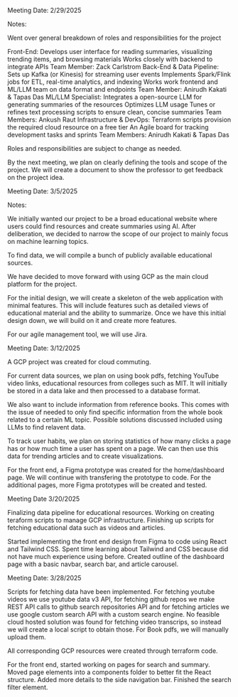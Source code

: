 Meeting Date: 2/29/2025

Notes:

Went over general breakdown of roles and responsibilities for the project

Front-End: 
    Develops user interface for reading summaries, visualizing trending items, and browsing materials
    Works closely with backend to integrate APIs
    Team Member: Zack Carlstrom
Back-End & Data Pipeline:
    Sets up Kafka (or Kinesis) for streaming user events
    Implements Spark/Flink jobs for ETL, real-time analytics, and indexing 
    Works work frontend and ML/LLM team on data format and endpoints
    Team Member: Anirudh Kakati & Tapas Das
ML/LLM Specialist:
    Integrates a open-source LLM for generating summaries of the resources
    Optimizes LLM usage
    Tunes or refines text processing scripts to ensure clean, concise summaries
    Team Members: Ankush Raut
Infrastructure & DevOps:
    Terraform scripts provision the required cloud resource on a free tier
    An Agile board for tracking development tasks and sprints
    Team Members: Anirudh Kakati & Tapas Das
    
Roles and responsibilities are subject to change as needed.

By the next meeting, we plan on clearly defining the tools and scope of the project. We will create a document to show the professor to get feedback on the project idea. 


Meeting Date: 3/5/2025

Notes:

We initially wanted our project to be a broad educational website where users could find resources and create summaries using AI. After deliberation, we decided to narrow the scope of our project to mainly focus on machine learning topics. 

To find data, we will compile a bunch of publicly available educational sources. 

We have decided to move forward with using GCP as the main cloud platform for the project. 

For the initial design, we will create a skeleton of the web application with minimal features. This will include features such as detailed views of educational material and the ability to summarize. Once we have this initial design down, we will build on it and create more features.

For our agile management tool, we will use Jira. 

Meeting Date: 3/12/2025

A GCP project was created for cloud commuting. 

For current data sources, we plan on using book pdfs, fetching YouTube video links, educational resources from colleges such as MIT. It will initially be stored in a data lake and then processed to a database format. 

We also want to include information from reference books. This comes with the issue of needed to only find specific information from the whole book related to a certain ML topic. Possible solutions discussed included using LLMs to find relavent data. 

To track user habits, we plan on storing statistics of how many clicks a page has or how much time a user has spent on a page. We can then use this data for trending articles and to create visualizations. 

For the front end, a Figma prototype was created for the home/dashboard page. We will continue with transfering the prototype to code. For the additional pages, more Figma prototypes will be created and tested. 

Meeting Date 3/20/2025

Finalizing data pipeline for educational resources. Working on creating teraform scripts to manage GCP infrastructure. Finishing up scripts for fetching educational data such as videos and articles. 

Started implementing the front end design from Figma to code using React and Tailwind CSS. Spent time learning about Tailwind and CSS because did not have much experience using before. Created outline of the dashboard page with a basic navbar, search bar, and article carousel. 


Meeting Date: 3/28/2025

Scripts for fetching data have been implemented. For fetching youtube videos we use youtube data v3 API, for fetching github repos we make REST API calls to github search repositories API and for fetching articles we use google custom search API with a custom search engine. No feasible cloud hosted solution was found for fetching video transcrips, so instead we will create a local script to obtain those. For Book pdfs, we will manually upload them. 

All corresponding GCP resources were created through terraform code. 

For the front end, started working on pages for search and summary. Moved page elements into a components folder to better fit the React structure. Added more details to the side navigation bar. Finished the search filter element. 
